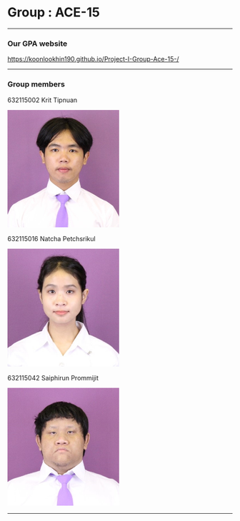 Group : ACE-15 <a name ="TOP"></a>
====================
- - - -
### Our GPA website ###  
https://koonlookhin190.github.io/Project-I-Group-Ace-15-/

- - - -
### Group members ###  

632115002 Krit Tipnuan

<img  src ="Krit.jpg" width="250">


632115016 Natcha Petchsrikul

<img  src ="Natcha.jfif" width="250">


632115042 Saiphirun Prommijit

<img  src ="Saiphirun.jpg" width="250">

- - - -




